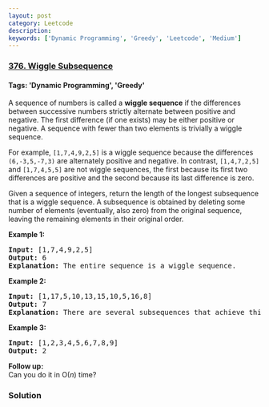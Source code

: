 ```yaml
---
layout: post
category: Leetcode
description: 
keywords: ['Dynamic Programming', 'Greedy', 'Leetcode', 'Medium']
---
```

### [376. Wiggle Subsequence](https://leetcode.com/problems/wiggle-subsequence)

#### Tags: 'Dynamic Programming', 'Greedy'

<div class="content__u3I1 question-content__JfgR"><div><p>A sequence of numbers is called a <strong>wiggle sequence</strong> if the differences between successive numbers strictly alternate between positive and negative. The first difference (if one exists) may be either positive or negative. A sequence with fewer than two elements is trivially a wiggle sequence.</p>
<p>For example, <code>[1,7,4,9,2,5]</code> is a wiggle sequence because the differences <code>(6,-3,5,-7,3)</code> are alternately positive and negative. In contrast, <code>[1,4,7,2,5]</code> and <code>[1,7,4,5,5]</code> are not wiggle sequences, the first because its first two differences are positive and the second because its last difference is zero.</p>
<p>Given a sequence of integers, return the length of the longest subsequence that is a wiggle sequence. A subsequence is obtained by deleting some number of elements (eventually, also zero) from the original sequence, leaving the remaining elements in their original order.</p>
<p><strong>Example 1:</strong></p>
<pre><strong>Input: </strong><span id="example-input-1-1">[1,7,4,9,2,5]</span>
<strong>Output: </strong><span id="example-output-1">6
<strong>Explanation:</strong> </span>The entire sequence is a wiggle sequence.</pre>
<div>
<p><strong>Example 2:</strong></p>
<pre><strong>Input: </strong><span id="example-input-2-1">[1,17,5,10,13,15,10,5,16,8]</span>
<strong>Output: </strong><span id="example-output-2">7
</span><span id="example-output-1"><strong>Explanation: </strong></span>There are several subsequences that achieve this length. One is [1,17,10,13,10,16,8].</pre>
<div>
<p><strong>Example 3:</strong></p>
<pre><strong>Input: </strong><span id="example-input-3-1">[1,2,3,4,5,6,7,8,9]</span>
<strong>Output: </strong><span id="example-output-3">2</span></pre>
<p><b>Follow up:</b><br/>
Can you do it in O(<i>n</i>) time?</p>
</div>
</div>
</div></div>

### Solution
